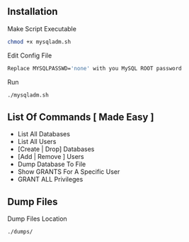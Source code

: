
## Installation
Make Script Executable
```sh
chmod +x mysqladm.sh
```
Edit Config File
```sh
Replace MYSQLPASSWD='none' with you MySQL ROOT password
```
Run
```sh
./mysqladm.sh
```

## List Of Commands [ Made Easy ]

 - List All Databases
 - List All Users
 - [Create | Drop] Databases
 - [Add | Remove ] Users
 - Dump Database To File
 - Show GRANTS For A Specific User
 - GRANT ALL Privileges

## Dump Files
Dump Files Location
```sh
./dumps/
```

